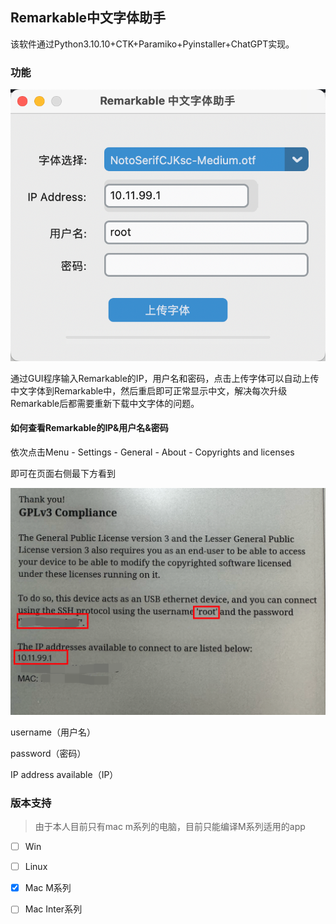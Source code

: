 ## Remarkable中文字体助手

该软件通过Python3.10.10+CTK+Paramiko+Pyinstaller+ChatGPT实现。

### 功能

![image-20240606163345008](./assets/image-20240606163345008.png)

通过GUI程序输入Remarkable的IP，用户名和密码，点击上传字体可以自动上传中文字体到Remarkable中，然后重启即可正常显示中文，解决每次升级Remarkable后都需要重新下载中文字体的问题。

#### 如何查看Remarkable的IP&用户名&密码

依次点击Menu - Settings - General - About - Copyrights and licenses

即可在页面右侧最下方看到

![image-20240606164438233](./assets/image-20240606164438233.png)

username（用户名）

password（密码）

IP address available（IP）

### 版本支持

> 由于本人目前只有mac m系列的电脑，目前只能编译M系列适用的app

- [ ] Win
- [ ] Linux
- [x] Mac M系列
- [ ] Mac Inter系列



